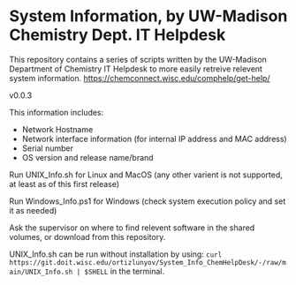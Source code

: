 # System Information, by UW-Madison Chemistry Dept. IT Helpdesk

This repository contains a series of scripts written by the UW-Madison Department of Chemistry IT Helpdesk to more easily retreive relevent system information.
https://chemconnect.wisc.edu/comphelp/get-help/

v0.0.3

This information includes:
 - Network Hostname
 - Network interface information (for internal IP address and MAC address)
 - Serial number
 - OS version and release name/brand

 Run UNIX_Info.sh for Linux and MacOS (any other varient is not supported, at least as of this first release)

 Run Windows_Info.ps1 for Windows (check system execution policy and set it as needed)

 Ask the supervisor on where to find relevent software in the shared volumes, or download from this repository.
 
 UNIX_Info.sh can be run without installation by using: `curl https://git.doit.wisc.edu/ortizlunyov/System_Info_ChemHelpDesk/-/raw/main/UNIX_Info.sh | $SHELL` in the terminal.